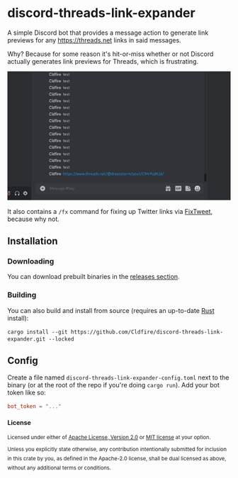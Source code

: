 # discord-threads-link-expander

A simple Discord bot that provides a message action to generate link previews for any https://threads.net links in said messages.

Why? Because for some reason it's hit-or-miss whether or not Discord actually generates link previews for Threads, which is frustrating.

<img src="demo.gif">

It also contains a `/fx` command for fixing up Twitter links via [FixTweet](https://github.com/FixTweet/FixTweet), because why not.

## Installation

### Downloading

You can download prebuilt binaries in the [releases section](https://github.com/Cldfire/discord-threads-link-expander/releases).

### Building

You can also build and install from source (requires an up-to-date [Rust](https://www.rust-lang.org) install):

```
cargo install --git https://github.com/Cldfire/discord-threads-link-expander.git --locked
```

## Config

Create a file named `discord-threads-link-expander-config.toml` next to the binary (or at the root of the repo if you're doing `cargo run`). Add your bot token like so:

```toml
bot_token = "..."
```

#### License

<sup>
Licensed under either of <a href="LICENSE-APACHE">Apache License, Version
2.0</a> or <a href="LICENSE-MIT">MIT license</a> at your option.
</sup>

<br>

<sub>
Unless you explicitly state otherwise, any contribution intentionally submitted
for inclusion in this crate by you, as defined in the Apache-2.0 license, shall
be dual licensed as above, without any additional terms or conditions.
</sub>
